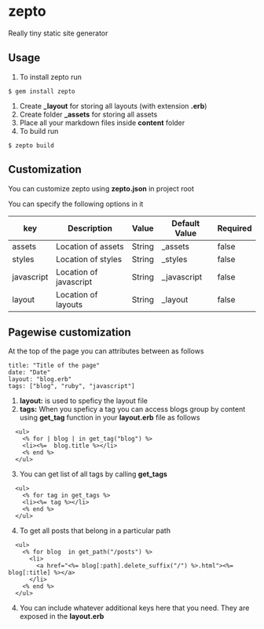 # zepto

Really tiny static site generator

## Usage

1. To install zepto run

```
$ gem install zepto
```

1. Create **\_layout** for storing all layouts (with extension **.erb**)
1. Create folder **\_assets** for storing all assets
1. Place all your markdown files inside **content** folder
1. To build run

```
$ zepto build
```

## Customization

You can customize zepto using **zepto.json** in project root

You can specify the following options in it

| key       | Description             | Value                                       | Default Value   | Required |
|-----------|-------------------------|---------------------------------------------|-----------------|----------|
| assets    | Location of assets      | String                                      | _assets         | false    |
| styles    | Location of styles      | String                                      | _styles         | false    |
| javascript| Location of javascript  | String                                      | _javascript     | false    |
| layout    | Location of layouts     | String                                      | _layout         | false    |

## Pagewise customization

At the top of the page you can attributes between as follows

```
title: "Title of the page"
date: "Date"
layout: "blog.erb"
tags: ["blog", "ruby", "javascript"]
```

1. **layout:** is used to speficy the layout file
2. **tags:** When you speficy a tag you can access blogs group by content using **get_tag** function in your **layout.erb** file as follows
 
  ```erb
    <ul>
      <% for | blog | in get_tag("blog") %>
      <li><%=  blog.title %></li>
      <% end %>
    </ul>
  ```

3. You can get list of all tags by calling **get_tags**
    
  ```erb
    <ul>
      <% for tag in get_tags %>
      <li><%= tag %></li>
      <% end %>
    </ul>
  ```

4. To get all posts that belong in a particular path

  ```erb
    <ul>
      <% for blog  in get_path("/posts") %>
        <li>
          <a href="<%= blog[:path].delete_suffix("/") %>.html"><%= blog[:title] %></a>
        </li>
      <% end %>
    </ul>
  ```


4. You can include whatever additional keys here that you need. They are exposed in the **layout.erb**